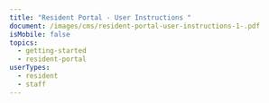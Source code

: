 ```yaml
---
title: "Resident Portal - User Instructions "
document: /images/cms/resident-portal-user-instructions-1-.pdf
isMobile: false
topics:
  - getting-started
  - resident-portal
userTypes:
  - resident
  - staff
---
```

